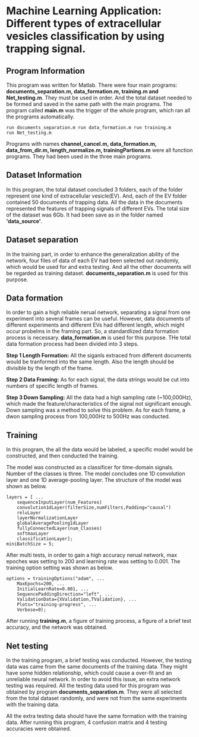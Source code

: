 # Machine Learning Application: Different types of extracellular vesicles classification by using trapping signal.
## Program Information
<p> This program was written for Matlab. There were four main programs: <strong>documents_separation.m, data_formation.m, training.m and Net_testing.m</strong>. They must be used in order.
And the total dataset needed to be formed and saved in the same path with the main programs. 
The program called <strong>main.m</strong> was the trigger of the whole program, which ran all the programs automatically. </p>

<code>run documents_separation.m
run data_formation.m
run training.m
run Net_testing.m</code>

<p> Programs with names <strong> channel_cancel.m, data_formation.m, data_from_dir.m, length_normalize.m, trainingPartions.m</strong> were all function programs.
They had been used in the three main programs.


## Dataset Information
<p> In this program, the total dataset concluded 3 folders, each of the folder represent one kind of extracellular vesicle(EV). 
  And, each of the EV folder contained 50 documents of trapping data. All the data in the documents represented the features of trapping signals of different EVs.
  The total size of the dataset was 6Gb. It had been save as in the folder named <strong>'data_source'</strong>.
</p>

## Dataset separation
<p> In the training part, in order to enhance the generalization ability of the network, four files of data of each EV had been selected out randomly, 
  which would be used for and extra testing. And all the other documents will be regarded as training dataset.
<strong>documents_separation.m</strong> is used for this purpose. 

## Data formation
<p> 
  In order to gain a high reliable nerual network, separating a signal from one experiment into several frames can be useful.
  However, data documents of different experiments and different EVs had different length, which might occur probelms in the framing part.
  So, a standardlized data formation process is necessary. <strong>data_formation.m</strong> is used for this purpose. 
  THe total data formation process had been divided into 3 steps.
</p>
  
<p>
  <strong>Step 1 Length Formation:</strong> All the siganls extraced from different documents would be tranformed into the same length.
  Also the length should be divisible by the length of the frame.
</p>
<p><strong>Step 2 Data Framing:</strong> As for each signal, the data strings would be cut into numbers of specific length of frames.
</p>
<p><strong>Step 3 Down Sampling:</strong> All the data had a high sampling rate (~100,000Hz), which made the feature/characteristics of the signal not significant enough.
Down sampling was a method to solve this problem. As for each frame, a dwon sampling process from 100,000Hz to 500Hz was conducted.
</p>

## Training
<p>
  In this program, the all the data would be labeled, a specific model would be constructed, and then conducted the training.
</p>
<p> The model was constructed as a classificer for time-domain signals. Number of the classes is three. The model concludes one 1D convolution layer and one 1D average-pooling layer.
  The structure of the model was shown as below.
</p>
<code>layers = [ ...
    sequenceInputLayer(num_Features)
    convolution1dLayer(filterSize,numFilters,Padding="causal")
    reluLayer
    layerNormalizationLayer
    globalAveragePooling1dLayer
    fullyConnectedLayer(num_Classes)
    softmaxLayer
    classificationLayer];
miniBatchSize = 5;
</code>
<p>
  After multi tests, in order to gain a high accuracy nerual network, max epoches was setting to 200 and learning rate was setting to 0.001.
  The training option setting was shown as below.
</p>
<code>options = trainingOptions("adam", ...
    MaxEpochs=200, ...
    InitialLearnRate=0.001, ...
    SequencePaddingDirection="left", ...
    ValidationData={XValidation,TValidation}, ...
    Plots="training-progress", ...
    Verbose=0);
</code>
<p> 
  After running <strong>training.m</strong>, a figure of training process, a figure of a brief test accuracy, and the network was obtained.
</p>

## Net testing
<p>
  In the training program, a brief testing was conducted. However, the testing data was came from the same documents of the training data. 
  They might have some hidden relationship, which could cause a over-fit and an unreliable neural network.
  In order to avoid this issue, an extra network testing was required.
  All the testing data used for this program was obtained by program <strong>documents_separation.m</strong>. 
  They were all selected from the total dataset randomly, and were not from the same experiments with the training data.
</p>
<p>
  All the extra testing data should have the same formation with the training data. 
  After running this program, 4 confusion matrix and 4 testing accuracies were obtained.
</p>

